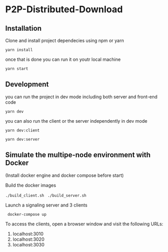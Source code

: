 # P2P-Distributed-Download

## Installation
Clone and install project dependecies using npm or yarn

```yarn install```

once that is done you can run it on youtr local machine

```yarn start```

## Development
you can run the project in dev mode including both server and front-end code

``` yarn dev ```

you can also run the client or the server independently in dev mode

```yarn dev:client```

```yarn dev:server```

## Simulate the multipe-node environment with Docker
(Install docker engine and docker compose before start)

Build the docker images

```./build_client.sh ```
```./build_server.sh```

Launch a signaling server and 3 clients

``` docker-compose up```

To access the clients, open a browser window and visit the following URLs:

1. localhost:3010
1. localhost:3020
1. localhost:3030
